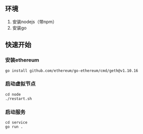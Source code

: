  ## 环境

1. 安装nodejs（带npm）
2. 安装go
 
 ## 快速开始

 ### 安装ethereum
 ```
 go install github.com/ethereum/go-ethereum/cmd/geth@v1.10.16
 ```

### 启动虚拟节点
``` 
cd node
./restart.sh
```

### 启动服务
``` 
cd service
go run .
```